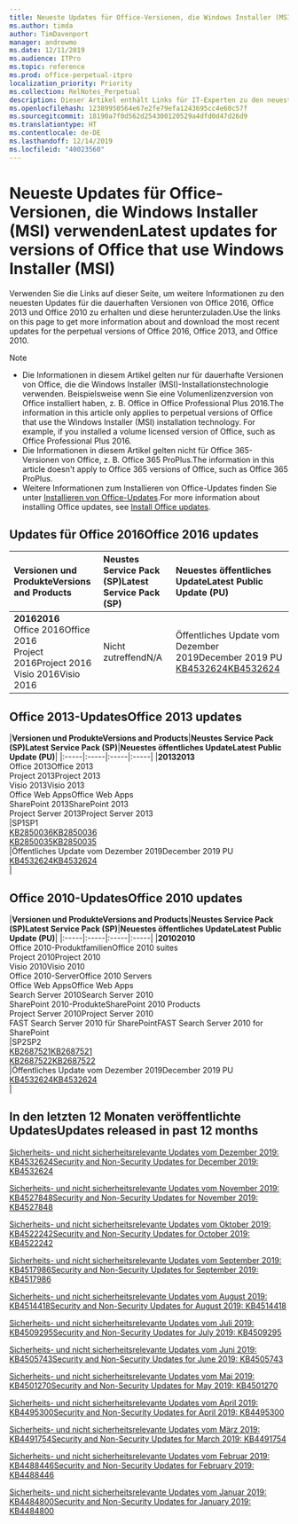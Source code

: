 ```yaml
---
title: Neueste Updates für Office-Versionen, die Windows Installer (MSI) verwenden
ms.author: timda
author: TimDavenport
manager: andrewmo
ms.date: 12/11/2019
ms.audience: ITPro
ms.topic: reference
ms.prod: office-perpetual-itpro
localization_priority: Priority
ms.collection: RelNotes_Perpetual
description: Dieser Artikel enthält Links für IT-Experten zu den neuesten Updateinformationen für dauerhafte Versionen von Office 2016, Office 2013 und Office 2010
ms.openlocfilehash: 12389950564e67e2fe79efa1243695cc4e60c57f
ms.sourcegitcommit: 18190a7f0d562d254300120529a4dfd0d47d26d9
ms.translationtype: HT
ms.contentlocale: de-DE
ms.lasthandoff: 12/14/2019
ms.locfileid: "40023560"
---
```

# <a name="latest-updates-for-versions-of-office-that-use-windows-installer-msi"></a><span data-ttu-id="04734-103">Neueste Updates für Office-Versionen, die Windows Installer (MSI) verwenden</span><span class="sxs-lookup"><span data-stu-id="04734-103">Latest updates for versions of Office that use Windows Installer (MSI)</span></span>

<span data-ttu-id="04734-104">Verwenden Sie die Links auf dieser Seite, um weitere Informationen zu den neuesten Updates für die dauerhaften Versionen von Office 2016, Office 2013 und Office 2010 zu erhalten und diese herunterzuladen.</span><span class="sxs-lookup"><span data-stu-id="04734-104">Use the links on this page to get more information about and download the most recent updates for the perpetual versions of Office 2016, Office 2013, and Office 2010.</span></span>
  
 
> [!NOTE]
> - <span data-ttu-id="04734-p101">Die Informationen in diesem Artikel gelten nur für dauerhafte Versionen von Office, die die Windows Installer (MSI)-Installationstechnologie verwenden. Beispielsweise wenn Sie eine Volumenlizenzversion von Office installiert haben, z. B. Office in Office Professional Plus 2016.</span><span class="sxs-lookup"><span data-stu-id="04734-p101">The information in this article only applies to perpetual versions of Office that use the Windows Installer (MSI) installation technology. For example, if you installed a volume licensed version of Office, such as Office Professional Plus 2016.</span></span>
> - <span data-ttu-id="04734-107">Die Informationen in diesem Artikel gelten nicht für Office 365-Versionen von Office, z. B. Office 365 ProPlus.</span><span class="sxs-lookup"><span data-stu-id="04734-107">The information in this article doesn't apply to Office 365 versions of Office, such as Office 365 ProPlus.</span></span>
> - <span data-ttu-id="04734-108">Weitere Informationen zum Installieren von Office-Updates finden Sie unter [Installieren von Office-Updates](https://support.office.com/article/2ab296f3-7f03-43a2-8e50-46de917611c5).</span><span class="sxs-lookup"><span data-stu-id="04734-108">For more information about installing Office updates, see [Install Office updates](https://support.office.com/article/2ab296f3-7f03-43a2-8e50-46de917611c5).</span></span> 


## <a name="office-2016-updates"></a><span data-ttu-id="04734-109">Updates für Office 2016</span><span class="sxs-lookup"><span data-stu-id="04734-109">Office 2016 updates</span></span>

|<span data-ttu-id="04734-110">**Versionen und Produkte**</span><span class="sxs-lookup"><span data-stu-id="04734-110">**Versions and Products**</span></span>|<span data-ttu-id="04734-111">**Neustes Service Pack (SP)**</span><span class="sxs-lookup"><span data-stu-id="04734-111">**Latest Service Pack (SP)**</span></span>|<span data-ttu-id="04734-112">**Neuestes öffentliches Update**</span><span class="sxs-lookup"><span data-stu-id="04734-112">**Latest Public Update (PU)**</span></span>|
|:-----|:-----|:-----|
|<span data-ttu-id="04734-113">**2016**</span><span class="sxs-lookup"><span data-stu-id="04734-113">**2016**</span></span> <br/> <span data-ttu-id="04734-114">Office 2016</span><span class="sxs-lookup"><span data-stu-id="04734-114">Office 2016</span></span>  <br/> <span data-ttu-id="04734-115">Project 2016</span><span class="sxs-lookup"><span data-stu-id="04734-115">Project 2016</span></span>  <br/> <span data-ttu-id="04734-116">Visio 2016</span><span class="sxs-lookup"><span data-stu-id="04734-116">Visio 2016</span></span>  <br/> |<span data-ttu-id="04734-117">Nicht zutreffend</span><span class="sxs-lookup"><span data-stu-id="04734-117">N/A</span></span>  <br/> |<span data-ttu-id="04734-118">Öffentliches Update vom Dezember 2019</span><span class="sxs-lookup"><span data-stu-id="04734-118">December 2019 PU</span></span>  <br/> [<span data-ttu-id="04734-119">KB4532624</span><span class="sxs-lookup"><span data-stu-id="04734-119">KB4532624</span></span>](https://support.microsoft.com/help/4532624 ) <br/> |
   
## <a name="office-2013-updates"></a><span data-ttu-id="04734-120">Office 2013-Updates</span><span class="sxs-lookup"><span data-stu-id="04734-120">Office 2013 updates</span></span>

|<span data-ttu-id="04734-121">**Versionen und Produkte**</span><span class="sxs-lookup"><span data-stu-id="04734-121">**Versions and Products**</span></span>|<span data-ttu-id="04734-122">**Neustes Service Pack (SP)**</span><span class="sxs-lookup"><span data-stu-id="04734-122">**Latest Service Pack (SP)**</span></span>|<span data-ttu-id="04734-123">**Neuestes öffentliches Update**</span><span class="sxs-lookup"><span data-stu-id="04734-123">**Latest Public Update (PU)**</span></span>|
|:-----|:-----|:-----|:-----|
|<span data-ttu-id="04734-124">**2013**</span><span class="sxs-lookup"><span data-stu-id="04734-124">**2013**</span></span> <br/> <span data-ttu-id="04734-125">Office 2013</span><span class="sxs-lookup"><span data-stu-id="04734-125">Office 2013</span></span>  <br/> <span data-ttu-id="04734-126">Project 2013</span><span class="sxs-lookup"><span data-stu-id="04734-126">Project 2013</span></span>  <br/> <span data-ttu-id="04734-127">Visio 2013</span><span class="sxs-lookup"><span data-stu-id="04734-127">Visio 2013</span></span>  <br/> <span data-ttu-id="04734-128">Office Web Apps</span><span class="sxs-lookup"><span data-stu-id="04734-128">Office Web Apps</span></span>  <br/> <span data-ttu-id="04734-129">SharePoint 2013</span><span class="sxs-lookup"><span data-stu-id="04734-129">SharePoint 2013</span></span>  <br/> <span data-ttu-id="04734-130">Project Server 2013</span><span class="sxs-lookup"><span data-stu-id="04734-130">Project Server 2013</span></span>  <br/> |<span data-ttu-id="04734-131">SP1</span><span class="sxs-lookup"><span data-stu-id="04734-131">SP1</span></span> <br/> [<span data-ttu-id="04734-132">KB2850036</span><span class="sxs-lookup"><span data-stu-id="04734-132">KB2850036</span></span>](https://support.microsoft.com/kb/2850036) <br/>[<span data-ttu-id="04734-133">KB2850035</span><span class="sxs-lookup"><span data-stu-id="04734-133">KB2850035</span></span>](https://support.microsoft.com/kb/2850035) <br/> |<span data-ttu-id="04734-134">Öffentliches Update vom Dezember 2019</span><span class="sxs-lookup"><span data-stu-id="04734-134">December 2019 PU</span></span>  <br/> [<span data-ttu-id="04734-135">KB4532624</span><span class="sxs-lookup"><span data-stu-id="04734-135">KB4532624</span></span>](https://support.microsoft.com/help/4532624  ) <br/> |
   
## <a name="office-2010-updates"></a><span data-ttu-id="04734-136">Office 2010-Updates</span><span class="sxs-lookup"><span data-stu-id="04734-136">Office 2010 updates</span></span>

|<span data-ttu-id="04734-137">**Versionen und Produkte**</span><span class="sxs-lookup"><span data-stu-id="04734-137">**Versions and Products**</span></span>|<span data-ttu-id="04734-138">**Neustes Service Pack (SP)**</span><span class="sxs-lookup"><span data-stu-id="04734-138">**Latest Service Pack (SP)**</span></span>|<span data-ttu-id="04734-139">**Neuestes öffentliches Update**</span><span class="sxs-lookup"><span data-stu-id="04734-139">**Latest Public Update (PU)**</span></span>|
|:-----|:-----|:-----|:-----|
|<span data-ttu-id="04734-140">**2010**</span><span class="sxs-lookup"><span data-stu-id="04734-140">**2010**</span></span> <br/> <span data-ttu-id="04734-141">Office 2010-Produktfamilien</span><span class="sxs-lookup"><span data-stu-id="04734-141">Office 2010 suites</span></span>  <br/> <span data-ttu-id="04734-142">Project 2010</span><span class="sxs-lookup"><span data-stu-id="04734-142">Project 2010</span></span>  <br/> <span data-ttu-id="04734-143">Visio 2010</span><span class="sxs-lookup"><span data-stu-id="04734-143">Visio 2010</span></span>  <br/> <span data-ttu-id="04734-144">Office 2010-Server</span><span class="sxs-lookup"><span data-stu-id="04734-144">Office 2010 Servers</span></span>  <br/> <span data-ttu-id="04734-145">Office Web Apps</span><span class="sxs-lookup"><span data-stu-id="04734-145">Office Web Apps</span></span>  <br/> <span data-ttu-id="04734-146">Search Server 2010</span><span class="sxs-lookup"><span data-stu-id="04734-146">Search Server 2010</span></span>  <br/> <span data-ttu-id="04734-147">SharePoint 2010-Produkte</span><span class="sxs-lookup"><span data-stu-id="04734-147">SharePoint 2010 Products</span></span>  <br/> <span data-ttu-id="04734-148">Project Server 2010</span><span class="sxs-lookup"><span data-stu-id="04734-148">Project Server 2010</span></span>  <br/> <span data-ttu-id="04734-149">FAST Search Server 2010 für SharePoint</span><span class="sxs-lookup"><span data-stu-id="04734-149">FAST Search Server 2010 for SharePoint</span></span>  <br/> |<span data-ttu-id="04734-150">SP2</span><span class="sxs-lookup"><span data-stu-id="04734-150">SP2</span></span> <br/>[<span data-ttu-id="04734-151">KB2687521</span><span class="sxs-lookup"><span data-stu-id="04734-151">KB2687521</span></span>](https://support.microsoft.com/kb/2687521) <br/> [<span data-ttu-id="04734-152">KB2687522</span><span class="sxs-lookup"><span data-stu-id="04734-152">KB2687522</span></span>](https://support.microsoft.com/kb/2687522) <br/> |<span data-ttu-id="04734-153">Öffentliches Update vom Dezember 2019</span><span class="sxs-lookup"><span data-stu-id="04734-153">December 2019 PU</span></span>  <br/> [<span data-ttu-id="04734-154">KB4532624</span><span class="sxs-lookup"><span data-stu-id="04734-154">KB4532624</span></span>](https://support.microsoft.com/help/4532624  ) <br/>|
   

   
## <a name="updates-released-in-past-12-months"></a><span data-ttu-id="04734-155">In den letzten 12 Monaten veröffentlichte Updates</span><span class="sxs-lookup"><span data-stu-id="04734-155">Updates released in past 12 months</span></span>

[<span data-ttu-id="04734-156">Sicherheits- und nicht sicherheitsrelevante Updates vom Dezember 2019: KB4532624</span><span class="sxs-lookup"><span data-stu-id="04734-156">Security and Non-Security Updates for December 2019: KB4532624</span></span>](https://support.microsoft.com/help/4532624)

[<span data-ttu-id="04734-157">Sicherheits- und nicht sicherheitsrelevante Updates vom November 2019: KB4527848</span><span class="sxs-lookup"><span data-stu-id="04734-157">Security and Non-Security Updates for November 2019: KB4527848</span></span>](https://support.microsoft.com/help/4527848)

[<span data-ttu-id="04734-158">Sicherheits- und nicht sicherheitsrelevante Updates vom Oktober 2019: KB4522242</span><span class="sxs-lookup"><span data-stu-id="04734-158">Security and Non-Security Updates for October 2019: KB4522242</span></span>](https://support.microsoft.com/help/4522242)

[<span data-ttu-id="04734-159">Sicherheits- und nicht sicherheitsrelevante Updates vom September 2019: KB4517986</span><span class="sxs-lookup"><span data-stu-id="04734-159">Security and Non-Security Updates for September 2019: KB4517986</span></span>](https://support.microsoft.com/help/4517986 )

[<span data-ttu-id="04734-160">Sicherheits- und nicht sicherheitsrelevante Updates vom August 2019: KB4514418</span><span class="sxs-lookup"><span data-stu-id="04734-160">Security and Non-Security Updates for August 2019: KB4514418</span></span>](https://support.microsoft.com/help/4514418)

[<span data-ttu-id="04734-161">Sicherheits- und nicht sicherheitsrelevante Updates vom Juli 2019: KB4509295</span><span class="sxs-lookup"><span data-stu-id="04734-161">Security and Non-Security Updates for July 2019: KB4509295</span></span>](https://support.microsoft.com/help/4509295)

[<span data-ttu-id="04734-162">Sicherheits- und nicht sicherheitsrelevante Updates vom Juni 2019: KB4505743</span><span class="sxs-lookup"><span data-stu-id="04734-162">Security and Non-Security Updates for June 2019: KB4505743</span></span>](https://support.microsoft.com/help/4505743)

[<span data-ttu-id="04734-163">Sicherheits- und nicht sicherheitsrelevante Updates vom Mai 2019: KB4501270</span><span class="sxs-lookup"><span data-stu-id="04734-163">Security and Non-Security Updates for May 2019: KB4501270 </span></span>](https://support.microsoft.com/help/4501270)

[<span data-ttu-id="04734-164">Sicherheits- und nicht sicherheitsrelevante Updates vom April 2019: KB4495300</span><span class="sxs-lookup"><span data-stu-id="04734-164">Security and Non-Security Updates for April 2019: KB4495300</span></span>](https://support.microsoft.com/help/4495300)

[<span data-ttu-id="04734-165">Sicherheits- und nicht sicherheitsrelevante Updates vom März 2019: KB4491754</span><span class="sxs-lookup"><span data-stu-id="04734-165">Security and Non-Security Updates for March 2019: KB4491754</span></span>](https://support.microsoft.com/help/4491754) 

[<span data-ttu-id="04734-166">Sicherheits- und nicht sicherheitsrelevante Updates vom Februar 2019: KB4488446</span><span class="sxs-lookup"><span data-stu-id="04734-166">Security and Non-Security Updates for February 2019: KB4488446</span></span>](https://support.microsoft.com/help/4488446)

[<span data-ttu-id="04734-167">Sicherheits- und nicht sicherheitsrelevante Updates vom Januar 2019: KB4484800</span><span class="sxs-lookup"><span data-stu-id="04734-167">Security and Non-Security Updates for January 2019: KB4484800</span></span>](https://support.microsoft.com/help/4484800)







 

   

   

  


  
 
  
 
  

  
   
  
